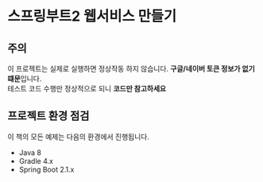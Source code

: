 # 스프링부트2 웹서비스 만들기

## 주의

이 프로젝트는 실제로 실행하면 정상작동 하지 않습니다.
**구글/네이버 토큰 정보가 없기 떄문**입니다.  
테스트 코드 수행만 정상적으로 되니 **코드만 참고하세요**

## 프로젝트 환경 점검

이 책의 모든 예제는 다음의 환경에서 진행됩니다.

* Java 8
* Gradle 4.x
* Spring Boot 2.1.x

